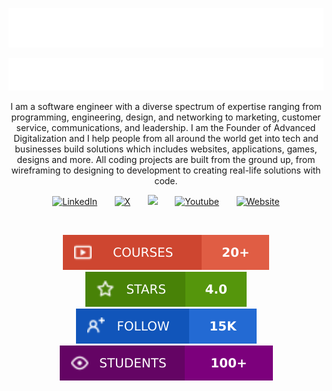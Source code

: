 
<p align="center">
  <a href="https://github.com/angelngele">
  <img src="./images/name.svg" alt="Angel Ngele" /></a> 
</p>

<p align="center">
  <a href="https://github.com/angelngele">
    <img src="./images/edit.svg" /></a>
</p>

<p align="center">
I am a software engineer with a diverse spectrum of expertise ranging from programming, engineering, design, and networking to marketing, customer service, communications, and leadership. I am the Founder of Advanced Digitalization and I help people from all around the world get into tech and businesses build solutions which includes websites, applications, games, designs and more. All coding projects are built from the ground up, from wireframing to designing to development to creating real-life solutions with code.
</p>

<!-- Social icons section -->
<p align="center">
  <!-- <a href="https://www.instagram.com/angel.ngele"><img width="32px" alt="Instagram" title="Instagram" src="https://i.imgur.com/qiXu7b2.png"/></a>
  &#8287;&#8287;&#8287;&#8287;&#8287; -->
  <a href="https://www.linkedin.com/in/angelngele/"><img width="32px" alt="LinkedIn" title="LinkedIn" src="https://i.imgur.com/yRpa1dQ.png"/></a>
  &#8287;&#8287;&#8287;&#8287;&#8287;
  <a href="https://x.com/angel_ngele"><img width="32px" alt="X" title="X" src="https://i.imgur.com/AixJgnm.png"/></a>
  &#8287;&#8287;&#8287;&#8287;&#8287;
  <a href="https://discord.com/invite/4jt6zVgJ" alt="Discord" title="Advanced Digitalization Discord Community"><img width="32px" src="https://i.imgur.com/OViZO8J.png"/></a>
  &#8287;&#8287;&#8287;&#8287;&#8287;
  <a href="https://www.youtube.com/@AdvancedDigitalization"><img width="32px" alt="Youtube" title="Youtube" src="https://i.imgur.com/qiXu7b2.png"></a>
  &#8287;&#8287;&#8287;&#8287;&#8287;
  <a href=""><img width="32px" alt="Website" title="Portfolio" src="https://i.imgur.com/PpLeD3K.png"/>
</p>

<br/>

<!-- Social badges section -->
<!-- Badges with custom icons - https://github.com/DenverCoder1/custom-icon-badges -->
<!-- View counter - https://github.com/DenverCoder1/Simple-View-Counter -->
<p align="center">
  <a href="https://www.">
    <img alt="courses" title="Explore now" src="./images/course.svg"/></a>
  <!-- <a href="https://www.youtube.com/c/DevProTips">
    <img alt="youtube views" title="YouTube views" src="https://freshidea.com/jonah/app/youtube-stats-badges/view-count-badge.php"/></a>  -->
  <a href="https://github">
    <img alt="testimonials" title="Total stars on courses" src="./images/testimonials.svg"/></a>
  <a href="https://instagram.com/angel.ngele">
    <img alt="total social media followers" title="Follow me on my socials" src="./images/follow.svg"/></a>
  <a href="https://git">
    <img alt="students" title="students" src="./images/students.svg"/></a>
</p>

<br/>